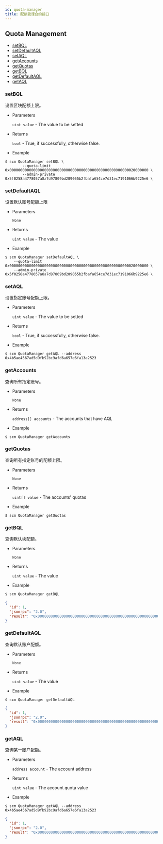 ```yaml
---
id: quota-manager
title: 配额管理合约接口
---
```



<h2 class="hover-list">Quota Management</h2>

* [setBQL](#setBQL)
* [setDefaultAQL](#setDefaultAQL)
* [setAQL](#setAQL)
* [getAccounts](#getAccounts)
* [getQuotas](#getQuotas)
* [getBQL](#getBQL)
* [getDefaultAQL](#getDefaultAQL)
* [getAQL](#getAQL)

### setBQL

设置区块配额上限。

* Parameters
    
    `uint value` - The value to be setted

* Returns
    
    `bool` - True, if successfully, otherwise false.

* Example

```shell
$ scm QuotaManager setBQL \
        --quota-limit 0x0000000000000000000000000000000000000000000000000000000020000000 \
        --admin-private 0x5f0258a4778057a8a7d97809bd209055b2fbafa654ce7d31ec7191066b9225e6 \
```

### setDefaultAQL

设置默认账号配额上限

* Parameters
    
    `None`

* Returns
    
    `uint value` - The value

* Example

```shell
$ scm QuotaManager setDefaultAQL \
    --quota-limit 0x0000000000000000000000000000000000000000000000000000000020000000 \
    --admin-private 0x5f0258a4778057a8a7d97809bd209055b2fbafa654ce7d31ec7191066b9225e6 \
```

### setAQL

设置指定账号配额上限。

* Parameters
    
    `uint value` - The value to be setted

* Returns
    
    `bool` - True, if successfully, otherwise false.

* Example

```shell
$ scm QuotaManager getAQL --address 0x4b5ae4567ad5d9fb92bc9afd6a657e6fa13a2523
```

### getAccounts

查询所有指定账号。

* Parameters
    
    `None`

* Returns
    
    `address[] accounts` - The accounts that have AQL

* Example

```shell
$ scm QuotaManager getAccounts
```

### getQuotas

查询所有指定账号的配额上限。

* Parameters
    
    `None`

* Returns
    
    `uint[] value` - The accounts' quotas

* Example

```shell
$ scm QuotaManager getQuotas
```

### getBQL

查询默认块配额。

* Parameters
    
    `None`

* Returns
    
    `uint value` - The value

* Example

```shell
$ scm QuotaManager getBQL
```

```json
{
  "id": 1,
  "jsonrpc": "2.0",
  "result": "0x0000000000000000000000000000000000000000000000000000000040000000"
}
```

### getDefaultAQL

查询默认账户配额。

* Parameters
    
    `None`

* Returns
    
    `uint value` - The value

* Example

```shell
$ scm QuotaManager getDefaultAQL
```

```json
{
  "id": 1,
  "jsonrpc": "2.0",
  "result": "0x0000000000000000000000000000000000000000000000000000000010000000"
}
```

### getAQL

查询某一账户配额。

* Parameters
    
    `address account` - The account address

* Returns
    
    `uint value` - The account quota value

* Example

```shell
$ scm QuotaManager getAQL --address 0x4b5ae4567ad5d9fb92bc9afd6a657e6fa13a2523
```

```json
{
  "id": 1,
  "jsonrpc": "2.0",
  "result": "0x0000000000000000000000000000000000000000000000000000000040000000"
}
```